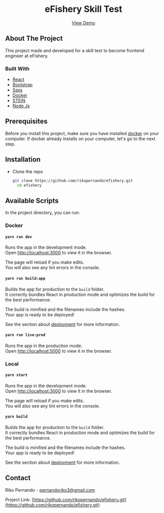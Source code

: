 <p align="center">
  <h1 align="center">eFishery Skill Test</h1>

  <p align="center">
	  <a href="https://efishery.herokuapp.com/">View Demo</a>
  </p>
</p>

<!-- ABOUT THE PROJECT -->
## About The Project

This project made and developed for a skill test to become frontend engineer at eFishery.

### Built With

* [React](https://reactjs.org/)
* [Bootstrap](https://getbootstrap.com/)
* [Sass](https://sass-lang.com/)
* [Docker](https://www.docker.com/)
* [STEIN](https://github.com/steinhq/)
* [Node Js](https://nodejs.org/en/)

## Prerequisites

Before you install this project, make sure you have installed [docker](https://docs.docker.com/engine/install/) on your computer.
If docker already installs on your computer, let's go to the next step.

## Installation

* Clone the repo
   ```sh
   git clone https://github.com/rikopernando/efishery.git
	 cd efishery
   ```
## Available Scripts

In the project directory, you can run:

### Docker

#### `yarn run dev`

Runs the app in the development mode.\
Open [http://localhost:3000](http://localhost:3000) to view it in the browser.

The page will reload if you make edits.\
You will also see any lint errors in the console.

#### `yarn run build:app`

Builds the app for production to the `build` folder.\
It correctly bundles React in production mode and optimizes the build for the best performance.

The build is minified and the filenames include the hashes.\
Your app is ready to be deployed!

See the section about [deployment](https://facebook.github.io/create-react-app/docs/deployment) for more information.


#### `yarn run live:prod`

Runs the app in the production mode.\
Open [http://localhost:5000](http://localhost:5000) to view it in the browser.

### Local
#### `yarn start`

Runs the app in the development mode.\
Open [http://localhost:3000](http://localhost:3000) to view it in the browser.

The page will reload if you make edits.\
You will also see any lint errors in the console.

#### `yarn build`

Builds the app for production to the `build` folder.\
It correctly bundles React in production mode and optimizes the build for the best performance.

The build is minified and the filenames include the hashes.\
Your app is ready to be deployed!

See the section about [deployment](https://facebook.github.io/create-react-app/docs/deployment) for more information.

## Contact

Riko Pernando - pernandoriko3@gmail.com

Project Link: [https://github.com/rikopernando/efishery.git](https://github.com/rikopernando/efishery.git)